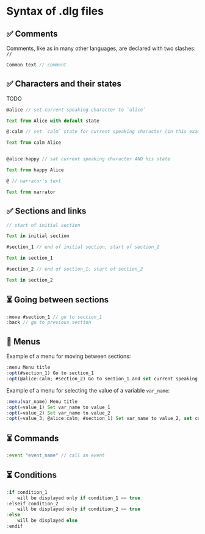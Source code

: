 # Syntax of .dlg files

## ✅ Comments

Comments, like as in many other languages, are declared with two slashes: ```//```

```js
Common text // comment
```

## ✅ Characters and their states

TODO

```js
@alice // set current speaking character to `alice`

Text from Alice with default state

@:calm // set `calm` state for current speaking character (in this example - alice)

Text from calm Alice


@alice:happy // sat current speaking character AND his state

Text from happy Alice

@ // narrator's text

Text from narrator
```

## ✅ Sections and links

```js
// start of initial section

Text in initial section

#section_1 // end of initial section, start of section_1

Text in section_1

#section_2 // end of section_1, start of section_2

Text in section_2
```

## ⏳ Going between sections

```js
:move #section_1 // go to section_1
:back // go to previous section
```

## 🔧 Menus

Example of a menu for moving between sections:

```js
:menu Menu title
:opt(#section_1) Go to section_1
:opt(@alice:calm; #section_2) Go to section_1 and set current speaking character to @alice:calm
```

Example of a menu for selecting the value of a variable `var_name`:

```js
:menu(var_name) Menu title
:opt(=value_1) Set var_name to value_1
:opt(=value_2) Set var_name to value_2
:opt(=value_3; @alice:calm; #section_1) Set var_name to value_2, set current speaking character to @alice:calm and go to section_1
```

## ⏳ Commands

```js
:event "event_name" // call an event
```

## ⏳ Conditions

```js
:if condition_1
    will be displayed only if condition_1 == true
:elseif condition_2
    will be displayed only if condition_2 == true
:else
    will be displayed else
:endif
```
